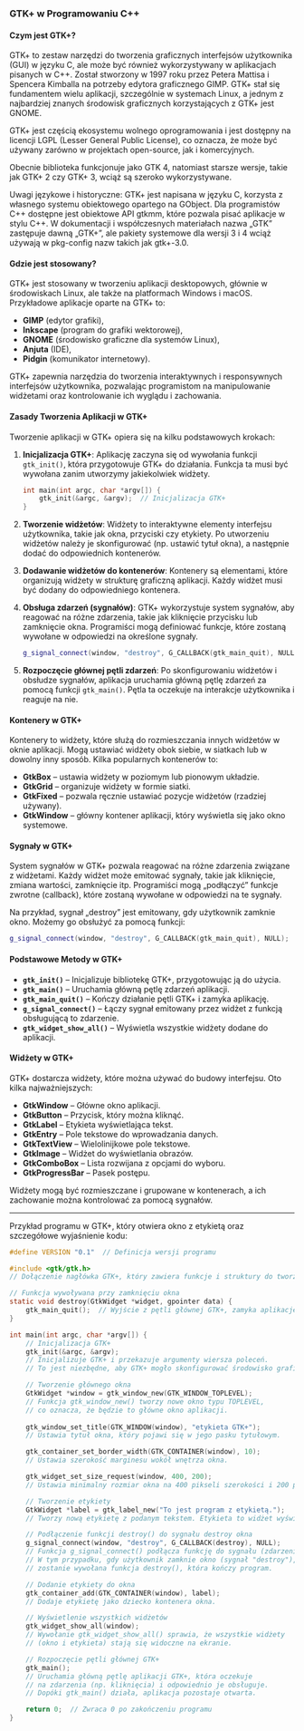 ### GTK+ w Programowaniu C++

#### Czym jest GTK+?

GTK+ to zestaw narzędzi do tworzenia graficznych interfejsów użytkownika (GUI) w języku C, ale może być również wykorzystywany w aplikacjach pisanych w C++. Został stworzony w 1997 roku przez Petera Mattisa i Spencera Kimballa na potrzeby edytora graficznego GIMP. GTK+ stał się fundamentem wielu aplikacji, szczególnie w systemach Linux, a jednym z najbardziej znanych środowisk graficznych korzystających z GTK+ jest GNOME.

GTK+ jest częścią ekosystemu wolnego oprogramowania i jest dostępny na licencji LGPL (Lesser General Public License), co oznacza, że może być używany zarówno w projektach open-source, jak i komercyjnych.

Obecnie biblioteka funkcjonuje jako GTK 4, natomiast starsze wersje, takie jak GTK+ 2 czy GTK+ 3, wciąż są szeroko wykorzystywane.

Uwagi językowe i historyczne:
GTK+ jest napisana w języku C, korzysta z własnego systemu obiektowego opartego na GObject.
Dla programistów C++ dostępne jest obiektowe API gtkmm, które pozwala pisać aplikacje w stylu C++.
W dokumentacji i współczesnych materiałach nazwa „GTK” zastępuje dawną „GTK+”, ale pakiety systemowe dla wersji 3 i 4 wciąż używają w pkg-config nazw takich jak gtk+-3.0.

#### Gdzie jest stosowany?

GTK+ jest stosowany w tworzeniu aplikacji desktopowych, głównie w środowiskach Linux, ale także na platformach Windows i macOS. 
Przykładowe aplikacje oparte na GTK+ to:

- **GIMP** (edytor grafiki),
- **Inkscape** (program do grafiki wektorowej),
- **GNOME** (środowisko graficzne dla systemów Linux),
- **Anjuta** (IDE),
- **Pidgin** (komunikator internetowy).

GTK+ zapewnia narzędzia do tworzenia interaktywnych i responsywnych interfejsów użytkownika, pozwalając programistom na manipulowanie widżetami oraz kontrolowanie ich wyglądu i zachowania.

#### Zasady Tworzenia Aplikacji w GTK+

Tworzenie aplikacji w GTK+ opiera się na kilku podstawowych krokach:

1. **Inicjalizacja GTK+**:
   Aplikację zaczyna się od wywołania funkcji `gtk_init()`, która przygotowuje GTK+ do działania. Funkcja ta musi być wywołana zanim utworzymy jakiekolwiek widżety.

   ```cpp
   int main(int argc, char *argv[]) {
       gtk_init(&argc, &argv);  // Inicjalizacja GTK+
   }
   ```

2. **Tworzenie widżetów**:
   Widżety to interaktywne elementy interfejsu użytkownika, takie jak okna, przyciski czy etykiety. Po utworzeniu widżetów należy je skonfigurować (np. ustawić tytuł okna), a następnie dodać do odpowiednich kontenerów.

3. **Dodawanie widżetów do kontenerów**:
   Kontenery są elementami, które organizują widżety w strukturę graficzną aplikacji. Każdy widżet musi być dodany do odpowiedniego kontenera.

4. **Obsługa zdarzeń (sygnałów)**:
   GTK+ wykorzystuje system sygnałów, aby reagować na różne zdarzenia, takie jak kliknięcie przycisku lub zamknięcie okna. Programiści mogą definiować funkcje, które zostaną wywołane w odpowiedzi na określone sygnały.

   ```cpp
   g_signal_connect(window, "destroy", G_CALLBACK(gtk_main_quit), NULL);
   ```

5. **Rozpoczęcie głównej pętli zdarzeń**:
   Po skonfigurowaniu widżetów i obsłudze sygnałów, aplikacja uruchamia główną pętlę zdarzeń za pomocą funkcji `gtk_main()`. Pętla ta oczekuje na interakcje użytkownika i reaguje na nie.

#### Kontenery w GTK+

Kontenery to widżety, które służą do rozmieszczania innych widżetów w oknie aplikacji. Mogą ustawiać widżety obok siebie, w siatkach lub w dowolny inny sposób. Kilka popularnych kontenerów to:

- **GtkBox** – ustawia widżety w poziomym lub pionowym układzie.
- **GtkGrid** – organizuje widżety w formie siatki.
- **GtkFixed** – pozwala ręcznie ustawiać pozycje widżetów (rzadziej używany).
- **GtkWindow** – główny kontener aplikacji, który wyświetla się jako okno systemowe.

#### Sygnały w GTK+

System sygnałów w GTK+ pozwala reagować na różne zdarzenia związane z widżetami. Każdy widżet może emitować sygnały, takie jak kliknięcie, zmiana wartości, zamknięcie itp. Programiści mogą „podłączyć” funkcje zwrotne (callback), które zostaną wywołane w odpowiedzi na te sygnały.

Na przykład, sygnał „destroy” jest emitowany, gdy użytkownik zamknie okno. Możemy go obsłużyć za pomocą funkcji:

```cpp
g_signal_connect(window, "destroy", G_CALLBACK(gtk_main_quit), NULL);
```

#### Podstawowe Metody w GTK+

- **`gtk_init()`** – Inicjalizuje bibliotekę GTK+, przygotowując ją do użycia.
- **`gtk_main()`** – Uruchamia główną pętlę zdarzeń aplikacji.
- **`gtk_main_quit()`** – Kończy działanie pętli GTK+ i zamyka aplikację.
- **`g_signal_connect()`** – Łączy sygnał emitowany przez widżet z funkcją obsługującą to zdarzenie.
- **`gtk_widget_show_all()`** – Wyświetla wszystkie widżety dodane do aplikacji.

#### Widżety w GTK+

GTK+ dostarcza widżety, które można używać do budowy interfejsu. Oto kilka najważniejszych:

- **GtkWindow** – Główne okno aplikacji.
- **GtkButton** – Przycisk, który można kliknąć.
- **GtkLabel** – Etykieta wyświetlająca tekst.
- **GtkEntry** – Pole tekstowe do wprowadzania danych.
- **GtkTextView** – Wielolinijkowe pole tekstowe.
- **GtkImage** – Widżet do wyświetlania obrazów.
- **GtkComboBox** – Lista rozwijana z opcjami do wyboru.
- **GtkProgressBar** – Pasek postępu.
  
Widżety mogą być rozmieszczane i grupowane w kontenerach, a ich zachowanie można kontrolować za pomocą sygnałów.

___
Przykład programu w GTK+, który otwiera okno z etykietą oraz szczegółowe wyjaśnienie kodu:

```c
#define VERSION "0.1"  // Definicja wersji programu

#include <gtk/gtk.h>
// Dołączenie nagłówka GTK+, który zawiera funkcje i struktury do tworzenia aplikacji GUI

// Funkcja wywoływana przy zamknięciu okna
static void destroy(GtkWidget *widget, gpointer data) {
    gtk_main_quit();  // Wyjście z pętli głównej GTK+, zamyka aplikację
}

int main(int argc, char *argv[]) {
    // Inicjalizacja GTK+
    gtk_init(&argc, &argv);
    // Inicjalizuje GTK+ i przekazuje argumenty wiersza poleceń.
    // To jest niezbędne, aby GTK+ mogło skonfigurować środowisko graficzne.

    // Tworzenie głównego okna
    GtkWidget *window = gtk_window_new(GTK_WINDOW_TOPLEVEL);  
    // Funkcja gtk_window_new() tworzy nowe okno typu TOPLEVEL,
    // co oznacza, że będzie to główne okno aplikacji.
    
    gtk_window_set_title(GTK_WINDOW(window), "etykieta GTK+");
    // Ustawia tytuł okna, który pojawi się w jego pasku tytułowym.

    gtk_container_set_border_width(GTK_CONTAINER(window), 10);
    // Ustawia szerokość marginesu wokół wnętrza okna. 

    gtk_widget_set_size_request(window, 400, 200);
    // Ustawia minimalny rozmiar okna na 400 pikseli szerokości i 200 pikseli wysokości.

    // Tworzenie etykiety
    GtkWidget *label = gtk_label_new("To jest program z etykietą.");
    // Tworzy nową etykietę z podanym tekstem. Etykieta to widżet wyświetlający statyczny tekst.

    // Podłączenie funkcji destroy() do sygnału destroy okna
    g_signal_connect(window, "destroy", G_CALLBACK(destroy), NULL);
    // Funkcja g_signal_connect() podłącza funkcję do sygnału (zdarzenia) GTK. 
    // W tym przypadku, gdy użytkownik zamknie okno (sygnał "destroy"),
    // zostanie wywołana funkcja destroy(), która kończy program.

    // Dodanie etykiety do okna
    gtk_container_add(GTK_CONTAINER(window), label);
    // Dodaje etykietę jako dziecko kontenera okna.

    // Wyświetlenie wszystkich widżetów
    gtk_widget_show_all(window);
    // Wywołanie gtk_widget_show_all() sprawia, że wszystkie widżety
    // (okno i etykieta) stają się widoczne na ekranie.

    // Rozpoczęcie pętli głównej GTK+
    gtk_main();
    // Uruchamia główną pętlę aplikacji GTK+, która oczekuje
    // na zdarzenia (np. kliknięcia) i odpowiednio je obsługuje.
    // Dopóki gtk_main() działa, aplikacja pozostaje otwarta.

    return 0;  // Zwraca 0 po zakończeniu programu
}
```
